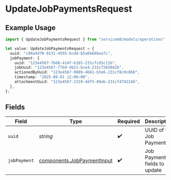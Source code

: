 # UpdateJobPaymentsRequest

## Example Usage

```typescript
import { UpdateJobPaymentsRequest } from "servicem8/models/operations";

let value: UpdateJobPaymentsRequest = {
  uuid: "c98a4d70-9131-4595-bcdd-b5a6b68bee7c",
  jobPayment: {
    uuid: "123e4567-7b68-414f-b185-231cfcd5c11b",
    jobUuid: "123e4567-f7b9-4b21-bce4-231cf265042b",
    actionedByUuid: "123e4567-9089-4b61-b3e6-231cf8c9c86b",
    timestamp: "2025-08-01 12:00:00",
    attachmentUuid: "123e4567-2329-4df5-89eb-231cf474224b",
  },
};
```

## Fields

| Field                                                                    | Type                                                                     | Required                                                                 | Description                                                              |
| ------------------------------------------------------------------------ | ------------------------------------------------------------------------ | ------------------------------------------------------------------------ | ------------------------------------------------------------------------ |
| `uuid`                                                                   | *string*                                                                 | :heavy_check_mark:                                                       | UUID of the Job Payment                                                  |
| `jobPayment`                                                             | [components.JobPaymentInput](../../models/components/jobpaymentinput.md) | :heavy_check_mark:                                                       | Job Payment fields to update                                             |